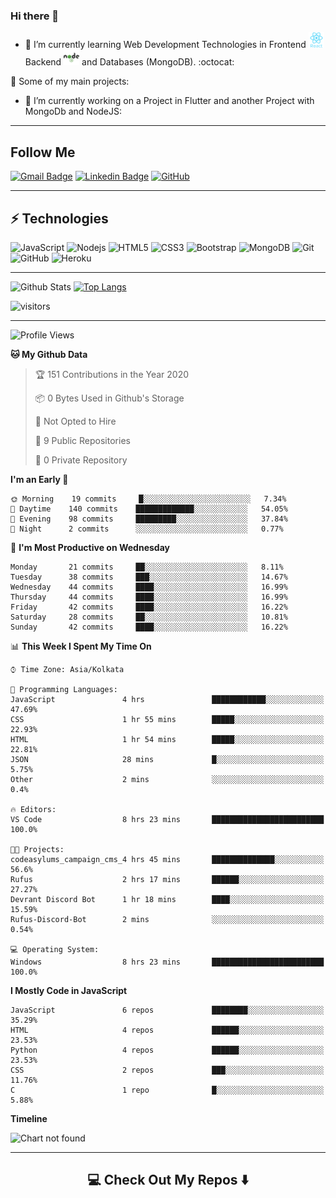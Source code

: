 ### Hi there 👋

- 🌱 I’m currently learning Web Development Technologies in Frontend <img src="https://raw.githubusercontent.com/devicons/devicon/master/icons/react/react-original-wordmark.svg" alt="react" width="25" height="25" /> Backend <img src="https://raw.githubusercontent.com/devicons/devicon/master/icons/nodejs/nodejs-original-wordmark.svg" alt="nodejs" width="25" height="25" />
 and Databases (MongoDB). :octocat:

🚀 Some of my main projects:

- 🔭 I’m currently working on a Project in Flutter and another Project with MongoDb and NodeJS:

<hr>

## Follow Me


[![Gmail Badge](https://img.shields.io/badge/-where.ransome@gmail.com-c14438?style=flat-square&logo=Gmail&logoColor=white&link=mailto:where.ransome@gmail.com)](mailto:where.ransome@gmail.com)
[![Linkedin Badge](https://img.shields.io/badge/-anjannair-blue?style=flat-square&logo=Linkedin&logoColor=white&link=https://www.linkedin.com/in/anjannair/)](https://www.linkedin.com/in/anjannair/)
[![GitHub](https://img.shields.io/badge/-GitHub-181717?style=flat-square&logo=github&logoColor=white&link=https://github.com/anjannair)](https://github.com/anjannair)

<hr>

## ⚡ Technologies

![JavaScript](https://img.shields.io/badge/-JavaScript-black?style=flat-square&logo=javascript)
![Nodejs](https://img.shields.io/badge/-Nodejs-black?style=flat-square&logo=Node.js)
![HTML5](https://img.shields.io/badge/-HTML5-E34F26?style=flat-square&logo=html5&logoColor=white)
![CSS3](https://img.shields.io/badge/-CSS3-1572B6?style=flat-square&logo=css3)
![Bootstrap](https://img.shields.io/badge/-Bootstrap-563D7C?style=flat-square&logo=bootstrap)
![MongoDB](https://img.shields.io/badge/-MongoDB-black?style=flat-square&logo=mongodb)
![Git](https://img.shields.io/badge/-Git-black?style=flat-square&logo=git)
![GitHub](https://img.shields.io/badge/-GitHub-181717?style=flat-square&logo=github)
![Heroku](https://img.shields.io/badge/-Heroku-black?style=flat-square&logo=heroku)

<hr>

![Github Stats](https://github-readme-stats.vercel.app/api?username=anjannair&count_private=true&show_icons=true)
[![Top Langs](https://github-readme-stats.vercel.app/api/top-langs/?username=anjannair&layout=compact)](https://github.com/anuraghazra/github-readme-stats)

![visitors](https://visitor-badge.glitch.me/badge?page_id=anjannair)

<hr>

<!--START_SECTION:waka-->
![Profile Views](http://img.shields.io/badge/Profile%20Views-0-blue)

**🐱 My Github Data** 

> 🏆 151 Contributions in the Year 2020
 > 
> 📦 0 Bytes Used in Github's Storage 
 > 
> 🚫 Not Opted to Hire
 > 
> 📜 9 Public Repositories
 > 
> 🔑 0 Private Repository 
 > 
**I'm an Early 🐤** 

```text
🌞 Morning    19 commits     █░░░░░░░░░░░░░░░░░░░░░░░░   7.34% 
🌆 Daytime    140 commits    █████████████░░░░░░░░░░░░   54.05% 
🌃 Evening    98 commits     █████████░░░░░░░░░░░░░░░░   37.84% 
🌙 Night      2 commits      ░░░░░░░░░░░░░░░░░░░░░░░░░   0.77%

```
📅 **I'm Most Productive on Wednesday** 

```text
Monday       21 commits     ██░░░░░░░░░░░░░░░░░░░░░░░   8.11% 
Tuesday      38 commits     ███░░░░░░░░░░░░░░░░░░░░░░   14.67% 
Wednesday    44 commits     ████░░░░░░░░░░░░░░░░░░░░░   16.99% 
Thursday     44 commits     ████░░░░░░░░░░░░░░░░░░░░░   16.99% 
Friday       42 commits     ████░░░░░░░░░░░░░░░░░░░░░   16.22% 
Saturday     28 commits     ██░░░░░░░░░░░░░░░░░░░░░░░   10.81% 
Sunday       42 commits     ████░░░░░░░░░░░░░░░░░░░░░   16.22%

```


📊 **This Week I Spent My Time On** 

```text
⌚︎ Time Zone: Asia/Kolkata

💬 Programming Languages: 
JavaScript               4 hrs               ████████████░░░░░░░░░░░░░   47.69% 
CSS                      1 hr 55 mins        █████░░░░░░░░░░░░░░░░░░░░   22.93% 
HTML                     1 hr 54 mins        █████░░░░░░░░░░░░░░░░░░░░   22.81% 
JSON                     28 mins             █░░░░░░░░░░░░░░░░░░░░░░░░   5.75% 
Other                    2 mins              ░░░░░░░░░░░░░░░░░░░░░░░░░   0.4%

🔥 Editors: 
VS Code                  8 hrs 23 mins       █████████████████████████   100.0%

🐱‍💻 Projects: 
codeasylums_campaign_cms_4 hrs 45 mins       ██████████████░░░░░░░░░░░   56.6% 
Rufus                    2 hrs 17 mins       ██████░░░░░░░░░░░░░░░░░░░   27.27% 
Devrant Discord Bot      1 hr 18 mins        ████░░░░░░░░░░░░░░░░░░░░░   15.59% 
Rufus-Discord-Bot        2 mins              ░░░░░░░░░░░░░░░░░░░░░░░░░   0.54%

💻 Operating System: 
Windows                  8 hrs 23 mins       █████████████████████████   100.0%

```

**I Mostly Code in JavaScript** 

```text
JavaScript               6 repos             ████████░░░░░░░░░░░░░░░░░   35.29% 
HTML                     4 repos             ██████░░░░░░░░░░░░░░░░░░░   23.53% 
Python                   4 repos             ██████░░░░░░░░░░░░░░░░░░░   23.53% 
CSS                      2 repos             ███░░░░░░░░░░░░░░░░░░░░░░   11.76% 
C                        1 repo              █░░░░░░░░░░░░░░░░░░░░░░░░   5.88%

```


**Timeline**

![Chart not found](https://github.com/anjannair/anjannair/blob/master/charts/bar_graph.png) 


<!--END_SECTION:waka-->

<hr>

<h2  align="center">💻 Check Out My Repos ⬇️ </h2>

<!--
**minoveaz/minoveaz** is a ✨ _special_ ✨ repository because its `README.md` (this file) appears on your GitHub profile.

Here are some ideas to get you started:

- 🔭 I’m currently working on ...

- 👯 I’m looking to collaborate on ...
- 🤔 I’m looking for help with ...
- 💬 Ask me about ...
- 📫 How to reach me: ...
- 😄 Pronouns: ...
- ⚡ Fun fact: ...
-->
